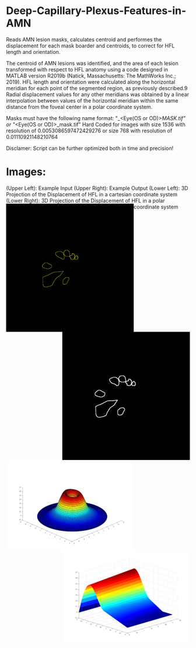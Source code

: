 # Deep-Capillary-Plexus-Features-in-AMN

Reads AMN lesion masks, calculates centroid and performes the displacement for each mask boarder and centroids, to correct for HFL length and orientation.  


The centroid of AMN lesions was identified, and the area of each lesion transformed with respect to HFL anatomy using a code designed in MATLAB version R2019b (Natick, Massachusetts: The MathWorks Inc.; 2019). HFL length and orientation were calculated along the horizontal meridian for each point of the segmented region, as previously described.9 Radial displacement values for any other meridians was obtained by a linear interpolation between values of the horizontal meridian within the same distance from the foveal center in a polar coordinate system. 



Masks must have the following name format: "<Name>_<Eye(OS or OD)>_MASK.tif" or "<Name>_<Eye(OS or OD)>_mask.tif" 
Hard Coded for images with size 1536 with resolution of 0.0053086597472429276 or size 768 with resolution of 0.01110921148210764
  
Disclamer: Script can be further optimized both in time and precision!
  
# Images:
(Upper Left): Example Input
(Upper Right): Example Output
(Lower Left): 3D Projection of the Displacement of HFL in a cartesian coordinate system
(Lower Right): 3D Projection of the Displacement of HFL in a polar coordinate system
<img align="left" src="Images/Input.jpg" height="350" width="350">  <img align="right" src="Images/Output.jpg" height="350" width="350">

<img align="left" src="Images/3D_Projection.jpg" height="250" width="350">  <img align="right" src="Images/Polar_Representation_3D.jpg" height="250" width="350">
